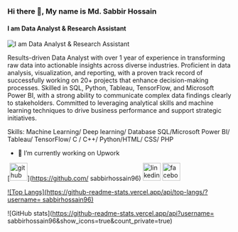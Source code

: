 ### Hi there 👋, My name is Md. Sabbir Hossain
#### I am Data Analyst & Research Assistant
![I am Data Analyst & Research Assistant](https://private-user-images.githubusercontent.com/141072959/389084272-14cb37b4-6585-40fb-8bd8-ec3dd31bd7e5.jpg?jwt=eyJhbGciOiJIUzI1NiIsInR5cCI6IkpXVCJ9.eyJpc3MiOiJnaXRodWIuY29tIiwiYXVkIjoicmF3LmdpdGh1YnVzZXJjb250ZW50LmNvbSIsImtleSI6ImtleTUiLCJleHAiOjE3MzIzMDU5MzQsIm5iZiI6MTczMjMwNTYzNCwicGF0aCI6Ii8xNDEwNzI5NTkvMzg5MDg0MjcyLTE0Y2IzN2I0LTY1ODUtNDBmYi04YmQ4LWVjM2RkMzFiZDdlNS5qcGc_WC1BbXotQWxnb3JpdGhtPUFXUzQtSE1BQy1TSEEyNTYmWC1BbXotQ3JlZGVudGlhbD1BS0lBVkNPRFlMU0E1M1BRSzRaQSUyRjIwMjQxMTIyJTJGdXMtZWFzdC0xJTJGczMlMkZhd3M0X3JlcXVlc3QmWC1BbXotRGF0ZT0yMDI0MTEyMlQyMDAwMzRaJlgtQW16LUV4cGlyZXM9MzAwJlgtQW16LVNpZ25hdHVyZT1kODliZGNkNTJmMGZlYTE5M2FiMTZmMDAxODgyM2JiMjkxNmZjYTYxMzhiMjExZmFkYzczOTcwNTlkNDcyYTU4JlgtQW16LVNpZ25lZEhlYWRlcnM9aG9zdCJ9.oIzG90Rqji3hAPH_0No8qfWabTLCij_E4sq31HAITew)

Results-driven Data Analyst with over 1 year of experience in transforming raw data into actionable insights across diverse industries. Proficient in data analysis, visualization, and reporting, with a proven track record of successfully working on 20+ projects that enhance decision-making processes. Skilled in SQL, Python, Tableau, TensorFlow, and Microsoft Power BI, with a strong ability to communicate complex data findings clearly to stakeholders. Committed to leveraging analytical skills and machine learning techniques to drive business performance and support strategic initiatives.

Skills: Machine Learning/ Deep learning/ Database SQL/Microsoft Power BI/ Tableau/	TensorFlow/ C / C++/ Python/HTML/ CSS/ PHP

- 🔭 I’m currently working on Upwork 


[<img src='https://cdn.jsdelivr.net/npm/simple-icons@3.0.1/icons/github.svg' alt='github' height='40'>](https://github.com/ sabbirhossain96)  [<img src='https://cdn.jsdelivr.net/npm/simple-icons@3.0.1/icons/linkedin.svg' alt='linkedin' height='40'>](https://www.linkedin.com/in/sabbir-hossain-b1185126a/)  [<img src='https://cdn.jsdelivr.net/npm/simple-icons@3.0.1/icons/facebook.svg' alt='facebook' height='40'>](https://www.facebook.com/sabbir.hossain.9617)  

[![Top Langs](https://github-readme-stats.vercel.app/api/top-langs/?username= sabbirhossain96)](https://github.com/anuraghazra/github-readme-stats)

![GitHub stats](https://github-readme-stats.vercel.app/api?username= sabbirhossain96&show_icons=true&count_private=true)  

